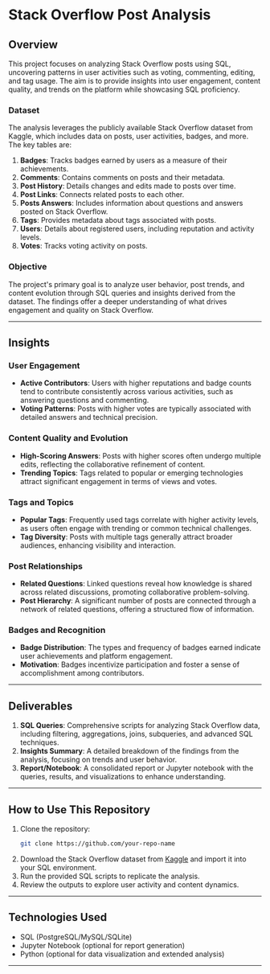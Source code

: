 # Stack Overflow Post Analysis

## Overview
This project focuses on analyzing Stack Overflow posts using SQL, uncovering patterns in user activities such as voting, commenting, editing, and tag usage. The aim is to provide insights into user engagement, content quality, and trends on the platform while showcasing SQL proficiency.

### Dataset
The analysis leverages the publicly available Stack Overflow dataset from Kaggle, which includes data on posts, user activities, badges, and more. The key tables are:

1. **Badges**: Tracks badges earned by users as a measure of their achievements.
2. **Comments**: Contains comments on posts and their metadata.
3. **Post History**: Details changes and edits made to posts over time.
4. **Post Links**: Connects related posts to each other.
5. **Posts Answers**: Includes information about questions and answers posted on Stack Overflow.
6. **Tags**: Provides metadata about tags associated with posts.
7. **Users**: Details about registered users, including reputation and activity levels.
8. **Votes**: Tracks voting activity on posts.

### Objective
The project's primary goal is to analyze user behavior, post trends, and content evolution through SQL queries and insights derived from the dataset. The findings offer a deeper understanding of what drives engagement and quality on Stack Overflow.

---

## Insights

### User Engagement
- **Active Contributors**: Users with higher reputations and badge counts tend to contribute consistently across various activities, such as answering questions and commenting.
- **Voting Patterns**: Posts with higher votes are typically associated with detailed answers and technical precision.

### Content Quality and Evolution
- **High-Scoring Answers**: Posts with higher scores often undergo multiple edits, reflecting the collaborative refinement of content.
- **Trending Topics**: Tags related to popular or emerging technologies attract significant engagement in terms of views and votes.

### Tags and Topics
- **Popular Tags**: Frequently used tags correlate with higher activity levels, as users often engage with trending or common technical challenges.
- **Tag Diversity**: Posts with multiple tags generally attract broader audiences, enhancing visibility and interaction.

### Post Relationships
- **Related Questions**: Linked questions reveal how knowledge is shared across related discussions, promoting collaborative problem-solving.
- **Post Hierarchy**: A significant number of posts are connected through a network of related questions, offering a structured flow of information.

### Badges and Recognition
- **Badge Distribution**: The types and frequency of badges earned indicate user achievements and platform engagement.
- **Motivation**: Badges incentivize participation and foster a sense of accomplishment among contributors.

---

## Deliverables

1. **SQL Queries**: Comprehensive scripts for analyzing Stack Overflow data, including filtering, aggregations, joins, subqueries, and advanced SQL techniques.
2. **Insights Summary**: A detailed breakdown of the findings from the analysis, focusing on trends and user behavior.
3. **Report/Notebook**: A consolidated report or Jupyter notebook with the queries, results, and visualizations to enhance understanding.

---

## How to Use This Repository

1. Clone the repository:
   ```bash
   git clone https://github.com/your-repo-name
   ```
2. Download the Stack Overflow dataset from [Kaggle](https://www.kaggle.com/datasets/stackoverflow/stackoverflow/data?select=post_history) and import it into your SQL environment.
3. Run the provided SQL scripts to replicate the analysis.
4. Review the outputs to explore user activity and content dynamics.

---

## Technologies Used
- SQL (PostgreSQL/MySQL/SQLite)
- Jupyter Notebook (optional for report generation)
- Python (optional for data visualization and extended analysis)

---

